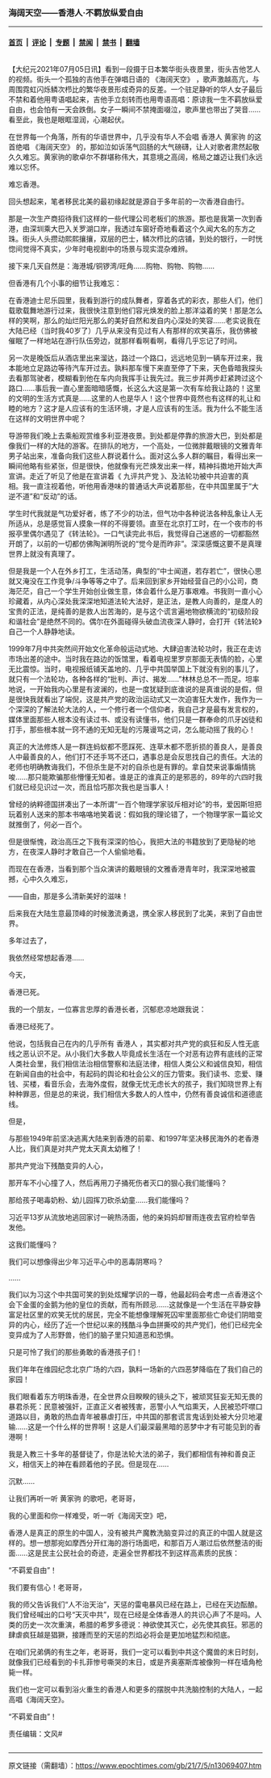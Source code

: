 ### 海阔天空——香港⼈·不羁放纵爱⾃由

---

#### [首页](../../../..?n13069407) &nbsp;|&nbsp; [评论](../../../../../epoch-comment?n13069407) &nbsp;|&nbsp; [专题](../../../../../epoch-special?n13069407) &nbsp;|&nbsp; [禁闻](../../../../../epoch-news?n13069407) &nbsp;|&nbsp; [禁书](../../../../../books?n13069407) &nbsp;|&nbsp; [翻墙](https://github.com/gfw-breaker/nogfw/blob/master/README.md?n13069407)


<div class="column" id="artbody" itemprop="articleBody">
 <!-- article content begin -->
 <p>
  【大纪元2021年07月05日讯】看到一段摄于日本繁华街头夜景里，街头吉他艺人的视频。街头一个孤独的吉他手在弹唱日语的
  <ok href="https://www.epochtimes.com/gb/tag/%E3%80%8A%E6%B5%B7%E9%98%94%E5%A4%A9%E7%A9%BA%E3%80%8B.html">
   《海阔天空》
  </ok>
  ，歌声激越高亢，与周围霓虹闪烁鳞次栉比的繁华夜景形成奇异的反差。一个驻足静听的华人女子最后不禁和着他用粤语唱起来，吉他手立刻转而也用粤语高唱：原谅我一生不羁放纵爱自由，也会怕有一天会跌倒。女子一瞬间不禁掩面啜泣，歌声里也带出了哭音……看至此，我也是眼眶湿润，心潮起伏。
 </p>
 <p>
  在世界每一个角落，所有的华语世界中，几乎没有华人不会唱
  <ok href="https://www.epochtimes.com/gb/tag/%E9%A6%99%E6%B8%AF%E4%BA%BA.html">
   香港人
  </ok>
  <ok href="https://www.epochtimes.com/gb/tag/%E9%BB%84%E5%AE%B6%E9%A9%B9.html">
   黄家驹
  </ok>
  的这首绝唱
  <ok href="https://www.epochtimes.com/gb/tag/%E3%80%8A%E6%B5%B7%E9%98%94%E5%A4%A9%E7%A9%BA%E3%80%8B.html">
   《海阔天空》
  </ok>
  的，那如泣如诉荡气回肠的大气磅礴，让人对歌者肃然起敬久久难忘。黄家驹的歌卓尔不群堪称伟大，其意境之高阔，格局之雄迈让我们永远难以忘怀。
 </p>
 <p>
  难忘香港。
 </p>
 <p>
  回头想起来，笔者移民北美的最初缘起就是源自于多年前的一次香港自由行。
 </p>
 <p>
  那是一次生产商招待我们这样的一些代理公司老板们的旅游。那也是我第一次到香港，由深圳乘大巴入关罗湖口岸，我透过车窗好奇地看着这个久闻大名的东方之珠。街头人头攒动熙熙攘攘，双层的巴士，鳞次栉比的店铺，到处的银行，一时恍惚间觉得不真实，少年时电视剧中的场景与现实混杂难辨。
 </p>
 <p>
  接下来几天自然是：海港城/铜锣湾/旺角……购物、购物、购物……
 </p>
 <p>
  但香港有几个小事的细节让我难忘：
 </p>
 <p>
  在香港迪士尼乐园里，我看到游行的成队舞者，穿着各式的彩衣，那些人们，他们载歌载舞地游行过来，我很快注意到他们容光焕发的脸上那洋溢着的笑！那是怎么样的笑啊，那么的灿烂阳光那么的美好自然和发自内心深处的笑容……老实说我在大陆已经（当时我40岁了）几乎从来没有见过有人有那样的欢笑喜乐，我仿佛被催眠了一样地站在游行队伍旁边，就那样看啊看啊，看得几乎忘记了时间。
 </p>
 <p>
  另一次是晚饭后从酒店里出来溜达，路过一个路口，远远地见到一辆车开过来，我本能地立足路边等待汽车开过去。孰料那车慢下来直至停了下来，天色昏暗我探头去看那驾驶者，模糊看到他在车内向我挥手让我先过。我三步并两步赶紧跨过这个路口……事后我一直心里面暗暗感慨，长这么大这是第一次有车给我让路的！这里的文明的生活方式真是……这里的人也是华人！这个世界中竟然也有这样的礼让和睦的地方？这才是人应该有的生活环境，才是人应该有的生活。我为什么不能生活在这样的文明世界中呢？
 </p>
 <p>
  导游带我们晚上去乘船观赏维多利亚港夜景。到处都是停靠的旅游大巴，到处都是像我们一样的大陆的游客。在排队的地方，一个高处，一位微胖戴眼镜的文雅青年男子站出来，准备向我们这些人群说着什么。面对这么多人群的瞩目，看得出来一瞬间他略有些紧张，但是很快，他就像有光芒焕发出来一样，精神抖擞地开始大声宣讲。走近了听见了他是在宣讲着《
  <ok href="https://www.epochtimes.com/gb/nf3541.htm">
   九评共产党
  </ok>
  》、及法轮功被中共迫害的真相。我一直注视着他，听他用香港味的普通话大声说着那些，在中共国里属于“大逆不道”和“反动”的话。
 </p>
 <p>
  学生时代我就是气功爱好者，练了不少的功法，但气功中各种说法各种乱象让人无所适从，总是感觉盲人摸象一样的不得要领。直至在北京打工时，在一个夜市的书报亭里偶尔遇见了《转法轮》。一口气读完此书后，我觉得自己迷惑的一切都豁然开朗了，以前的一切都仿佛陶渊明所说的“觉今是而昨非”。深深感慨这要不是真理世界上就没有真理了。
 </p>
 <p>
  但是我是一个人在外乡打工，生活动荡，典型的“中士闻道，若存若亡”，很快心思就又淹没在工作竞争/斗争等等之中了。后来回到家乡开始经营自己的小公司，商海茫茫，自己一个学生开始创业做生意，体会着什么是万事艰难。书我则一直小心珍藏着，从内心深处我深深地知道法轮大法好，是正法，是教人向善的，是度人的宝贵的正法，是纯善的是救人出苦海的，是与这个谎言遍地物欲横流的“初级阶段和谐社会”是绝然不同的。偶尔在外面碰得头破血流夜深人静时，会打开《转法轮》自己一个人静静地读。
 </p>
 <p>
  1999年7月中共突然间开始文化革命般运动式地、大肆迫害法轮功时，我正在走访市场出差的途中。当时我在路边的饭馆里，看着电视里罗京那面无表情的脸，心里无比震惊。当时，电视报纸铺天盖地的、几乎中共国举国上下就没有别的事儿了，就只有一个法轮功，各种各样的“批判、声讨、揭发……”林林总总不一而足。坦率地说，一开始我内心里是有波澜的，也是一度犹疑到底谁说的是真谁说的是假，但是很快我就看出了端倪，这是共产党的政治运动式又一次迫害狂大发作，我作为一个深深的了解法轮大法的人，一个修行者一个信仰者，我自己才是最有发言权的，媒体里面那些人根本没有读过书、或没有读懂书，他们只是一群奉命的爪牙凶徒和打手，那些根本就一窍不通的无知无耻的污蔑谩骂之词，怎么能动摇了我的心！
 </p>
 <p>
  真正的大法修炼人是一群连蚂蚁都不愿踩死、连草木都不愿折损的善良人，是善良人中最善良的人，他们打不还手骂不还口，遇事总是会反思找自己的责任。大法的老师也明确教诲我们，不但杀生是不对的自杀也是有罪的。拿自焚来说事煽情挑唆……那只能欺骗那些懵懂无知者。谁是正的谁真正的是邪恶的，89年的六四时我们就已经见识过一次，而且恰巧那次我也是当事人！
 </p>
 <p>
  曾经的纳粹德国拼凑出了一本所谓“一百个物理学家驳斥相对论”的书，爱因斯坦把玩着别人送来的那本书咯咯地笑着说：假如我的理论错了，一个物理学家一篇论文就推倒了，何必一百个。
 </p>
 <p>
  但是很惭愧，政治高压之下我有深深的怕心，我把大法的书籍放到了更隐秘的地方，在夜深人静时才敢自己一个人偷偷地看。
 </p>
 <p>
  而现在在香港，当看到那个当众演讲的戴眼镜的文雅香港青年时，我深深地被震撼，心中久久难忘，
 </p>
 <p>
  ——自由，那是多么清新美好的滋味！
 </p>
 <p>
  后来我在大陆生意最顶峰的时候激流勇退，携全家人移民到了北美，来到了自由世界。
 </p>
 <p>
  多年过去了，
 </p>
 <p>
  我依然经常想起香港……
 </p>
 <p>
  今天，
 </p>
 <p>
  香港已死。
 </p>
 <p>
  我的一个朋友，一位寡言忠厚的香港长者，沉郁悲凉地跟我说：
 </p>
 <p>
  香港已经死了。
 </p>
 <p>
  他说，包括我自己在内的几乎所有
  <ok href="https://www.epochtimes.com/gb/tag/%E9%A6%99%E6%B8%AF%E4%BA%BA.html">
   香港人
  </ok>
  ，其实都对共产党的疯狂和反人性无底线之恶认识不足。从小我们大多数人毕竟成长生活在一个对恶有边界有底线的正常人类社会里，我们相信法治相信警察和法庭法律，相信人类公义和诚信良知，相信在新闻自由的社会中，有起码的舆论和社会公义的压力管束。我们读书、恋爱、赚钱、买楼，看音乐会，去海外度假，就像无忧无虑长大的孩子，我们知晓世界上有种种罪恶，但是总的来说，我们相信大多数人的人性中，仍然有善良诚信和道德底线。
 </p>
 <p>
  但是，
 </p>
 <p>
  与那些1949年前坚决逃离大陆来到香港的前辈、和1997年坚决移民海外的老香港人比，我们真是对共产党太天真太幼稚了！
 </p>
 <p>
  那共产党治下残酷变异的人心，
 </p>
 <p>
  那开车不小心撞了人，然后再用刀子捅死伤者灭口的狠心我们能懂吗？
 </p>
 <p>
  那给孩子喝毒奶粉、幼儿园挥刀砍杀幼童……我们能懂吗？
 </p>
 <p>
  习近平13岁从流放地逃回家讨一碗热汤面，他的亲妈妈却冒雨连夜去官府检举告发他。
 </p>
 <p>
  这我们能懂吗？
 </p>
 <p>
  我们可以想像得出少年习近平心中的恶毒阴寒吗？
 </p>
 <p>
  ……
 </p>
 <p>
  我们以为习这个中共国可笑的到处炫耀学识的一尊，他最起码会考虑一点香港这个会下金蛋的金鹅为他的皇位的贡献，而有所顾忌……这就像是一个生活在平静安静富足社区里的欢笑无忧的居民，完全不能想像理解死囚牢里面那些亡命徒们阴暗变异的内心，经历了近一个世纪以来的残酷斗争血拼撕咬的共产党们，他们已经完全变异成为了人形野兽，他们的脑子里只知道恶和恐惧。
 </p>
 <p>
  只是可怜了我们的那些勇敢的香港孩子们！
 </p>
 <p>
  我们年年在维园纪念北京广场的六四，孰料一场新的六四恶梦降临在了我们自己的家园！
 </p>
 <p>
  我们眼看着东方明珠香港，在全世界众目睽睽的镜头之下，被顽冥狂妄无知无畏的暴君杀死：民意被强奸，正直正义者被残害，恶警小人气焰熏天，人民被恐吓噤口道路以目，勇敢的热血青年被暴虐打压，中共国的那套谎言鬼话到处被大分贝地灌输……这是一个什么样的世界啊！这是人们最深最黑暗的恶梦中才有可能见到的香港啊！
 </p>
 <p>
  我是入教三十多年的基督徒了，你是法轮大法的弟子，我们都相信有神和善良正义，相信天上的神在看顾着他的子民。但是现在……
 </p>
 <p>
  沉默……
 </p>
 <p>
  让我们再听一听
  <ok href="https://www.epochtimes.com/gb/tag/%E9%BB%84%E5%AE%B6%E9%A9%B9.html">
   黄家驹
  </ok>
  的歌吧，老哥哥，
 </p>
 <p>
  我的心里面和你一样难受，听一听《海阔天空》吧，
 </p>
 <p>
  香港人是真正的原生的中国人，没有被共产魔教洗脑变异过的真正的中国人就是这样的。想一想那宛如摩西分开红海的游行场面吧，和那百万人潮过后依然整洁的街面……这是民主公民社会的奇迹，走遍全世界都找不到这样高素质的民族：
 </p>
 <p>
  “不羁爱自由”！
 </p>
 <p>
  我们要有信心！老哥哥，
 </p>
 <p>
  我的师父告诉我们“人不治天治”，天惩的雷电暴风已经在路上，已经在天边酝酿。我们曾经喊出的口号“天灭中共”，现在已经是全体香港人的共识心声了不是吗。人类的历史一次次重演，希腊的希罗多德说：神欲使其灭亡，必先使其疯狂。邪恶的肆虐疯狂越是猖獗，接踵而至的天惩的烈焰必将会是更加地猛烈和彻底。
 </p>
 <p>
  在咱们兄弟俩的有生之年，老哥哥，我们一定可以看到中共这个魔兽的末日时刻，就像我们已经看到的卡扎菲惨号嘶哭的末日，或是齐奥塞斯库被像狗一样在墙角枪毙一样。
 </p>
 <p>
  我们也一定可以看到浴火重生的香港人和更多的摆脱中共洗脑控制的大陆人，一起高唱《海阔天空》。
 </p>
 <p>
  “不羁爱自由”！
 </p>
 <p>
  责任编辑：文风#
 </p>
 <!-- article content end -->
</div>


---

原文链接（需翻墙）：https://www.epochtimes.com/gb/21/7/5/n13069407.htm